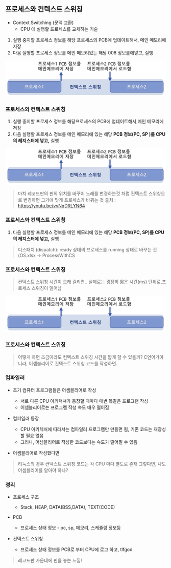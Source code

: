 ## 프로세스와 컨텍스트 스위칭
* Context Switching (문맥 교환)
    * CPU 에 실행할 프로세스를 교체하는 기술
1. 실행 중지할 프로세스 정보를 해당 프로세스의 PCB에 업데이트해서, 메인 메모리에 저장
2. 다음 실행할 프로세스 정보를 메인 메모리있는 해당 008 정보를에넣고, 실행 

![프로세스와 컨텍스트 스위칭](img/28-1.png)

### 프로세스와 컨텍스트 스위칭
1. 실행 중지할 프로세스 정보를 해당프로세스의 PCB에 업데이트해서,메인 메모리에 저장
2. 다음 실행할 프로세스 정보를 메인 메모리에 있는 해당 **PCB 정보(PC, SP )를 CPU의 레지스터에 넣고,** 실행

![프로세스와 컨텍스트 스위칭](img/28-1.png)

> 마치 레코드판의 핀의 위치를 바꾸어 노래를 변경하는것 처럼 컨텍스트 스위칭으로 변경하면 그거에 맞게 프로세스가 바뀌는 것
> 출처 : https://youtu.be/vvNqDRLYN64


### 프로세스와 컨텍스트 스위칭
1. 다음 실행할 프로세스 정보를 메인 메모리에 있는 해당 **PCB 정보(PC, SP)를 CPU의 레지스터에 넣고,** 실행

> 디스패치 (dispatch): ready 상태의 프로세스를 running 상태로 바꾸는 것
>(OS.xlsx -> ProcessWithCS


### 프로세스와 컨텍스트 스위칭
> 컨텍스트 스위칭 시간이 오래 걸리면..
> 실제로는 굉장히 짧은 시간(ms) 단위로,프로세스 스위칭이 일어남

![프로세스와 컨텍스트 스위칭](img/28-1.png)

### 프로세스와 컨텍스트 스위칭
> 어떻게 하면 조금이라도 컨텍스트 스위칭 시간을 짧게 할 수 있을까?
> C언어가아니라, 어셈블리어로 컨텍스트 스위칭 코드를 작성하면.


### 컴파일러
* 초기 컴퓨터 프로그램들은 어셈블리어로 작성
    * 서로 다른 CPU 아키택쳐가 등장할 때마다 매번 똑같은 프로그램 작성
    * 어셈블리어로는 프로그램 작성 속도 매우 떨어짐

* 컴퍼일러 등장
    * CPU 아키텍처에 따라서는 컴파일러 프로그램만 만들면 됨, 기존 코드는 재장성할 필요 없음
    * 그러나, 어셈블리어로 작성한 코드보다는 속도가 떨어질 수 있음
  
* 어셈블리어로 작성했다면
> 리눅스의 경우 컨텍스트 스위칭 코드는 각 CPU 마다 별도로 존재
> 그렇다면, 나도 어셈블리어를 알아야 하나?

### 정리
* 프로세스 구조
    * Stack, HEAP, DATA(BSS,DATA), TEXT(CODE)

* PCB 
    * 프로세스 상태 정보 - pc, sp, 메모리, 스케쥴링 정보등

* 컨텍스트 스위칭
    *  프로세스 상태 정보를 PCB로 부터 CPU에 로그 하고, tlfgod

> 레코드판 가운데에 핀을 놓는 느낌!
